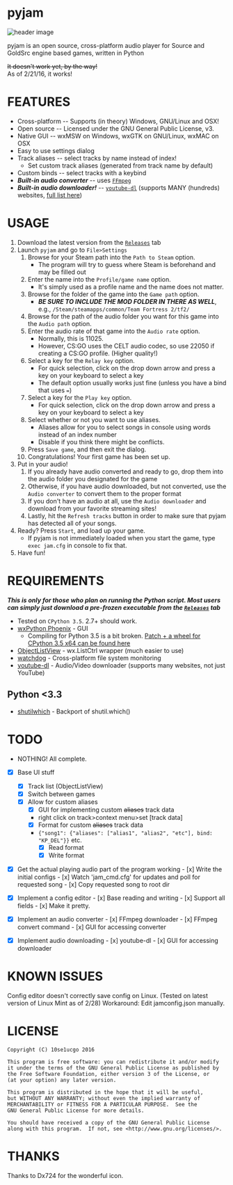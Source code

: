# pyjam
![header image](http://i.imgur.com/ic7toeV.png)

pyjam is an open source, cross-platform audio player for Source and GoldSrc engine based games, written in Python

~~It doesn't work yet, by the way!~~  
As of 2/21/16, it works!

# FEATURES
* Cross-platform -- Supports (in theory) Windows, GNU/Linux and OSX!
* Open source -- Licensed under the GNU General Public License, v3.
* Native GUI -- wxMSW on Windows, wxGTK on GNU/Linux, wxMAC on OSX
* Easy to use settings dialog
* Track aliases -- select tracks by name instead of index!
  * Set custom track aliases (generated from track name by default)
* Custom binds -- select tracks with a keybind
* ***Built-in audio converter*** -- uses [`FFmpeg`](https://ffmpeg.org/)
* ***Built-in audio downloader!*** -- [`youtube-dl`](https://github.com/rg3/youtube-dl) (supports MANY (hundreds) websites, [full list here](https://rg3.github.io/youtube-dl/supportedsites.html))

# USAGE
1. Download the latest version from the [`Releases`](https://github.com/10se1ucgo/pyjam/releases) tab
2. Launch `pyjam` and go to `File>Settings`
   1. Browse for your Steam path into the `Path to Steam` option. 
      - The program will try to guess where Steam is beforehand and may be filled out
   2. Enter the name into the `Profile/game name` option. 
      - It's simply used as a profile name and the name does not matter.
   3. Browse for the folder of the game into the `Game path` option. 
      - ***BE SURE TO INCLUDE THE MOD FOLDER IN THERE AS WELL***, e.g., `/Steam/steamapps/common/Team Fortress 2/tf2/`
   4. Browse for the path of the audio folder you want for this game into the `Audio path` option.
   5. Enter the audio rate of that game into the `Audio rate` option.
      - Normally, this is 11025.
      - However, CS:GO uses the CELT audio codec, so use 22050 if creating a CS:GO profile. (Higher quality!)
   6. Select a key for the `Relay key` option.
      - For quick selection, click on the drop down arrow and press a key on your keyboard to select a key
      - The default option usually works just fine (unless you have a bind that uses `=`)
   7. Select a key for the `Play key` option.
      - For quick selection, click on the drop down arrow and press a key on your keyboard to select a key
   8. Select whether or not you want to use aliases.
      - Aliases allow for you to select songs in console using words instead of an index number
      - Disable if you think there might be conflicts.
   9. Press `Save game`, and then exit the dialog.
   9. Congratulations! Your first game has been set up.
3. Put in your audio!
   1. If you already have audio converted and ready to go, drop them into the audio folder you designated for the game
   2. Otherwise, if you have audio downloaded, but not converted, use the `Audio converter` to convert them to the proper format
   3. If you don't have an audio at all, use the `Audio downloader` and download from your favorite streaming sites!
   4. Lastly, hit the `Refresh tracks` button in order to make sure that pyjam has detected all of your songs.
4. Ready? Press `Start`, and load up your game.
   - If pyjam is not immediately loaded when you start the game, type `exec jam.cfg` in console to fix that.
5. Have fun!


# REQUIREMENTS
***This is only for those who plan on running the Python script. Most users can simply just download a pre-frozen executable from the [`Releases`](https://github.com/10se1ucgo/pyjam/releases) tab***
* Tested on `CPython 3.5`. 2.7+ should work.
* [wxPython Phoenix](https://github.com/wxWidgets/Phoenix) - GUI
    * Compiling for Python 3.5 is a bit broken. [Patch + a wheel for CPython 3.5 x64 can be found here](https://gist.github.com/10se1ucgo/65ee42ad2fdc59091c6e)
* [ObjectListView](https://pypi.python.org/pypi/ObjectListView) - wx.ListCtrl wrapper (much easier to use)
* [watchdog](https://pypi.python.org/pypi/watchdog) - Cross-platform file system monitoring
* [youtube-dl](https://github.com/rg3/youtube-dl/) - Audio/Video downloader (supports many websites, not just YouTube)

## Python <3.3
* [shutilwhich](https://pypi.python.org/pypi/shutilwhich) - Backport of shutil.which()

# TODO
- NOTHING! All complete.
- [x] Base UI stuff
    - [x] Track list (ObjectListView)
    - [x] Switch between games
    - [x] Allow for custom aliases
        - [x] GUI for implementing custom ~~aliases~~ track data
        - right click on track>context menu>set [track data]
        - [x] Format for custom ~~aliases~~ track data
        - ```{"song1": {"aliases": ["alias1", "alias2", "etc"], bind: "KP_DEL"}}``` etc.
            - [x] Read format
            - [x] Write format
- [x] Get the actual playing audio part of the program working
      - [x] Write the initial configs
      - [x] Watch 'jam_cmd.cfg' for updates and poll for requested song
      - [x] Copy requested song to root dir
- [x] Implement a config editor
      - [x] Base reading and writing
      - [x] Support all fields
      - [x] Make it pretty.
- [x] Implement an audio converter
      - [x] FFmpeg downloader
      - [x] FFmpeg convert command
      - [x] GUI for accessing converter
- [x] Implement audio downloading
      - [x] youtube-dl
      - [x] GUI for accessing downloader


# KNOWN ISSUES
Config editor doesn't correctly save config on Linux. (Tested on latest version of Linux Mint as of 2/28)
Workaround: Edit jamconfig.json manually.



# LICENSE
```
Copyright (C) 10se1ucgo 2016

This program is free software: you can redistribute it and/or modify
it under the terms of the GNU General Public License as published by
the Free Software Foundation, either version 3 of the License, or
(at your option) any later version.

This program is distributed in the hope that it will be useful,
but WITHOUT ANY WARRANTY; without even the implied warranty of
MERCHANTABILITY or FITNESS FOR A PARTICULAR PURPOSE.  See the
GNU General Public License for more details.

You should have received a copy of the GNU General Public License
along with this program.  If not, see <http://www.gnu.org/licenses/>.
```

# THANKS
Thanks to Dx724 for the wonderful icon.
